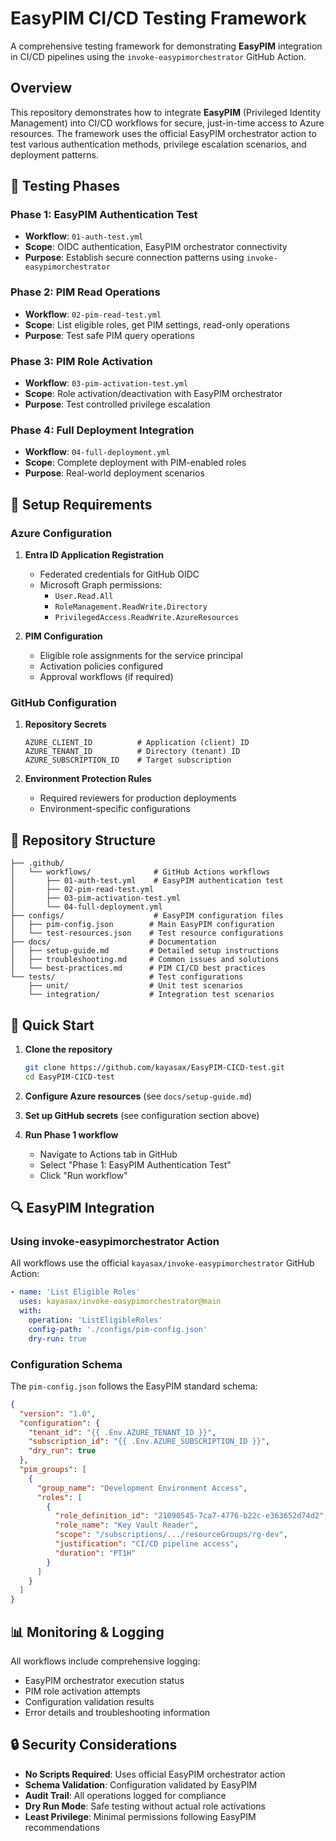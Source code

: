 # EasyPIM CI/CD Testing Framework

A comprehensive testing framework for demonstrating **EasyPIM** integration in CI/CD pipelines using the `invoke-easypimorchestrator` GitHub Action.

## Overview

This repository demonstrates how to integrate **EasyPIM** (Privileged Identity Management) into CI/CD workflows for secure, just-in-time access to Azure resources. The framework uses the official EasyPIM orchestrator action to test various authentication methods, privilege escalation scenarios, and deployment patterns.

## 🎯 Testing Phases

### Phase 1: EasyPIM Authentication Test
- **Workflow**: `01-auth-test.yml`
- **Scope**: OIDC authentication, EasyPIM orchestrator connectivity
- **Purpose**: Establish secure connection patterns using `invoke-easypimorchestrator`

### Phase 2: PIM Read Operations
- **Workflow**: `02-pim-read-test.yml`
- **Scope**: List eligible roles, get PIM settings, read-only operations
- **Purpose**: Test safe PIM query operations

### Phase 3: PIM Role Activation
- **Workflow**: `03-pim-activation-test.yml`
- **Scope**: Role activation/deactivation with EasyPIM orchestrator
- **Purpose**: Test controlled privilege escalation

### Phase 4: Full Deployment Integration
- **Workflow**: `04-full-deployment.yml`
- **Scope**: Complete deployment with PIM-enabled roles
- **Purpose**: Real-world deployment scenarios

## 🔧 Setup Requirements

### Azure Configuration
1. **Entra ID Application Registration**
   - Federated credentials for GitHub OIDC
   - Microsoft Graph permissions:
     - `User.Read.All`
     - `RoleManagement.ReadWrite.Directory`
     - `PrivilegedAccess.ReadWrite.AzureResources`

2. **PIM Configuration**
   - Eligible role assignments for the service principal
   - Activation policies configured
   - Approval workflows (if required)

### GitHub Configuration
1. **Repository Secrets**
   ```
   AZURE_CLIENT_ID          # Application (client) ID
   AZURE_TENANT_ID          # Directory (tenant) ID
   AZURE_SUBSCRIPTION_ID    # Target subscription
   ```

2. **Environment Protection Rules**
   - Required reviewers for production deployments
   - Environment-specific configurations

## 📁 Repository Structure

```
├── .github/
│   └── workflows/              # GitHub Actions workflows
│       ├── 01-auth-test.yml    # EasyPIM authentication test
│       ├── 02-pim-read-test.yml
│       ├── 03-pim-activation-test.yml
│       └── 04-full-deployment.yml
├── configs/                    # EasyPIM configuration files
│   ├── pim-config.json        # Main EasyPIM configuration
│   └── test-resources.json    # Test resource configurations
├── docs/                      # Documentation
│   ├── setup-guide.md         # Detailed setup instructions
│   ├── troubleshooting.md     # Common issues and solutions
│   └── best-practices.md      # PIM CI/CD best practices
└── tests/                     # Test configurations
    ├── unit/                  # Unit test scenarios
    └── integration/           # Integration test scenarios
```

## 🚀 Quick Start

1. **Clone the repository**
   ```bash
   git clone https://github.com/kayasax/EasyPIM-CICD-test.git
   cd EasyPIM-CICD-test
   ```

2. **Configure Azure resources** (see `docs/setup-guide.md`)

3. **Set up GitHub secrets** (see configuration section above)

4. **Run Phase 1 workflow**
   - Navigate to Actions tab in GitHub
   - Select "Phase 1: EasyPIM Authentication Test"
   - Click "Run workflow"

## 🔍 EasyPIM Integration

### Using invoke-easypimorchestrator Action

All workflows use the official `kayasax/invoke-easypimorchestrator` GitHub Action:

```yaml
- name: 'List Eligible Roles'
  uses: kayasax/invoke-easypimorchestrator@main
  with:
    operation: 'ListEligibleRoles'
    config-path: './configs/pim-config.json'
    dry-run: true
```

### Configuration Schema

The `pim-config.json` follows the EasyPIM standard schema:

```json
{
  "version": "1.0",
  "configuration": {
    "tenant_id": "{{ .Env.AZURE_TENANT_ID }}",
    "subscription_id": "{{ .Env.AZURE_SUBSCRIPTION_ID }}",
    "dry_run": true
  },
  "pim_groups": [
    {
      "group_name": "Development Environment Access",
      "roles": [
        {
          "role_definition_id": "21090545-7ca7-4776-b22c-e363652d74d2",
          "role_name": "Key Vault Reader",
          "scope": "/subscriptions/.../resourceGroups/rg-dev",
          "justification": "CI/CD pipeline access",
          "duration": "PT1H"
        }
      ]
    }
  ]
}
```

## 📊 Monitoring & Logging

All workflows include comprehensive logging:
- EasyPIM orchestrator execution status
- PIM role activation attempts
- Configuration validation results
- Error details and troubleshooting information

## 🔒 Security Considerations

- **No Scripts Required**: Uses official EasyPIM orchestrator action
- **Schema Validation**: Configuration validated by EasyPIM
- **Audit Trail**: All operations logged for compliance
- **Dry Run Mode**: Safe testing without actual role activations
- **Least Privilege**: Minimal permissions following EasyPIM recommendations
